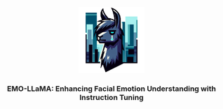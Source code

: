 <p align="center">
  <img src="assets/logo.png" width="30%" />
</p>
<div align="center">
  <h3 class="papername"> 
    EMO-LLaMA: Enhancing Facial Emotion Understanding with Instruction Tuning </h3>
</div>

